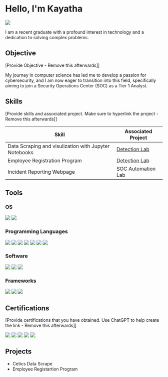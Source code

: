 # Hello, I'm Kayatha
<a href="https://linkedin.com/in/kayatha-jerome-ga/"><img src="https://img.shields.io/badge/-LinkedIn-0072b1?&style=for-the-badge&logo=linkedin&logoColor=white" /></a>

I am a recent graduate with a profound interest in technology and a dedication to solving complex problems. 

## Objective
[Provide Objective - Remove this afterwards]]

My journey in computer science has led me to develop a passion for cybersecurity, and I am now eager to transition into this field, specifically aiming to join a Security Operations Center (SOC) as a Tier 1 Analyst.

## Skills
[Provide skills and associated project. Make sure to hyperlink the project - Remove this afterwards]]

| Skill                                         | Associated Project         |
|-----------------------------------------------|----------------------------|
| Data Scraping and visulization with Jupyter Notebooks         | <a href="https://google.com">Detection Lab</a>|
| Employee Registration Program | <a href="https://google.com">Detection Lab</a>|
| Incident Reporting Webpage        | SOC Automation Lab|


## Tools

### OS
<div>
  <img src="https://img.shields.io/badge/-Linux-006400?&style=for-the-badge&logo=Linux&logoColor=white" />
  <img src="https://img.shields.io/badge/-Windows-556B2F?&style=for-the-badge&logo=Windows&logoColor=white" />

</div>

### Programming Languages
<div>
    <img src="https://img.shields.io/badge/-Python-1679A7?&style=for-the-badge&logo=Python&logoColor=white" />
    <img src="https://img.shields.io/badge/-HTML-DC143C?&style=for-the-badge&logo=HTML&logoColor=white" />
    <img src="https://img.shields.io/badge/-CSS-EF3B2D?&style=for-the-badge&logo=CSS&logoColor=white" />
    <img src="https://img.shields.io/badge/-JavaScript-777BB4?&style=for-the-badge&logo=JavaScriptk&logoColor=white" />
    <img src="https://img.shields.io/badge/-Json-00A4EF?&style=for-the-badge&logo=JSon&logoColor=white" />
    <img src="https://img.shields.io/badge/-SAS-1679A7?&style=for-the-badge&logo=SAS&logoColor=red" />
    <img src="https://img.shields.io/badge/-XML-8B008B?&style=for-the-badge&logo=XML&logoColor=white" />
    </div>

### Software
<div>
    <img src="https://img.shields.io/badge/-SQL/MySQL-1679A7?&style=for-the-badge&logo=SQL&logoColor=white" />
    <img src="https://img.shields.io/badge/-Tableau-1E90FF?&style=for-the-badge&logo=Tableau&logoColor=white" />
    <img src="https://img.shields.io/badge/-PowerBI-DAA520?&style=for-the-badge&logo=PowerBI&logoColor=white" />
</div>

### Frameworks
<div>
    <img src="https://img.shields.io/badge/-Jupyter Notebooks-FF7F50?&style=for-the-badge&logo=Jupyter&logoColor=white" />
    <img src="https://img.shields.io/badge/-Django-4B275F?&style=for-the-badge&logo=Django&logoColor=white" />
    <img src="https://img.shields.io/badge/-Git-B8860B?&style=for-the-badge&logo=Git&logoColor=white" />
</div>

## Certifications
[Provide certifications that you have obtained. Use ChatGPT to help create the link - Remove this afterwards]]
<div>
<img src="https://img.shields.io/badge/-Security%2B-FF0000?&style=for-the-badge&logo=CompTIA&logoColor=white" />
<img src="https://img.shields.io/badge/-Network%2B-007ACC?&style=for-the-badge&logo=CompTIA&logoColor=white" />
<img src="https://img.shields.io/badge/-A%2B-4D4D4D?&style=for-the-badge&logo=CompTIA&logoColor=white" />
<img src="https://img.shields.io/badge/-CDSA-006400?&style=for-the-badge&logoColor=white" />
<img src="https://img.shields.io/badge/-CCD-000080?&style=for-the-badge&logoColor=white" />
</div>

## Projects
- Cetics Data Scrape
- Employee Registartion Program
